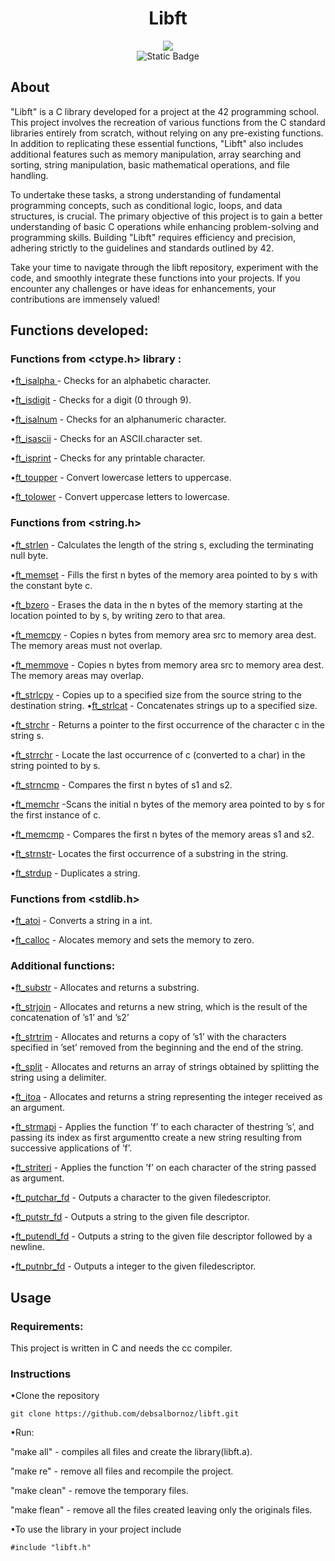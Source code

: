<h1 align="center">Libft</h1>


<div align="center">
<img src="https://github.com/debsalbornoz/libft/assets/119970138/22b14898-85a2-431d-b58f-dd4aa7fb2a64">
</div> 
<div align="center">
<img alt="Static Badge" src="https://img.shields.io/badge/Status-Finished-green">
</div>
<h2>About </h2>

"Libft" is a C library developed for a project at the 42 programming school. This project involves the recreation of various functions from the C standard libraries entirely from scratch, without relying on any pre-existing functions. In addition to replicating these essential functions, "Libft" also includes additional features such as memory manipulation, array searching and sorting, string manipulation, basic mathematical operations, and file handling.

To undertake these tasks, a strong understanding of fundamental programming concepts, such as conditional logic, loops, and data structures, is crucial. The primary objective of this project is to gain a better understanding of basic C operations while enhancing problem-solving and programming skills. Building "Libft" requires efficiency and precision, adhering strictly to the guidelines and standards outlined by 42.

Take your time to navigate through the libft repository, experiment with the code, and smoothly integrate these functions into your projects. If you encounter any challenges or have ideas for enhancements, your contributions are immensely valued!

<h2>Functions developed:</h2>


<h3>Functions from &lt;ctype.h&gt; library : </h3>


•[ft_isalpha ](https://github.com/debsalbornoz/libft/blob/main/Libc%20functions/ft_isalpha.c) - Checks for an alphabetic character.

•[ft_isdigit](https://github.com/debsalbornoz/libft/blob/main/Libc%20functions/ft_isdigit.c) - Checks for a digit (0 through 9).

•[ft_isalnum](https://github.com/debsalbornoz/libft/blob/main/Libc%20functions/ft_isalnum.c) - Checks for an alphanumeric character.

•[ft_isascii](https://github.com/debsalbornoz/libft/blob/main/Libc%20functions/ft_isascii.c) - Checks for an ASCII.character set.

•[ft_isprint](https://github.com/debsalbornoz/libft/blob/main/Libc%20functions/ft_isprint.c) - Checks for any printable character.

•[ft_toupper](https://github.com/debsalbornoz/libft/blob/main/Libc%20functions/ft_toupper.c) - Convert lowercase letters to uppercase.

•[ft_tolower](https://github.com/debsalbornoz/libft/blob/main/Libc%20functions/ft_tolower.c) - Convert uppercase letters to lowercase.


<h3> Functions from  &lt;string.h&gt; </h3>


•[ft_strlen](https://github.com/debsalbornoz/libft/blob/main/Libc%20functions/ft_strlen.c) - Calculates the length of the string s, excluding the terminating null byte.

•[ft_memset](https://github.com/debsalbornoz/libft/blob/main/Libc%20functions/ft_memset.c) - Fills the first n bytes of the memory area pointed to by s with the constant byte c.

•[ft_bzero](https://github.com/debsalbornoz/libft/blob/main/Libc%20functions/ft_bzero.c) - Erases the data in the n bytes of the memory starting at the location pointed to by s, by writing zero to that area.

•[ft_memcpy](https://github.com/debsalbornoz/libft/blob/main/Libc%20functions/ft_memcpy.c) - Copies n bytes from memory area src to memory area dest.  The memory areas must not overlap.

•[ft_memmove](https://github.com/debsalbornoz/libft/blob/main/Libc%20functions/ft_memmove.c) - Copies n bytes from memory area src to memory area dest.  The memory areas may overlap.

•[ft_strlcpy](https://github.com/debsalbornoz/libft/blob/main/Libc%20functions/ft_strlcpy.c) -  Copies up to a specified size from the source string to the destination string. 
•[ft_strlcat](https://github.com/debsalbornoz/libft/blob/main/Libc%20functions/ft_strlcat.c) - Concatenates strings up to a specified size.

•[ft_strchr](https://github.com/debsalbornoz/libft/blob/main/Libc%20functions/ft_strchr.c) - Returns a pointer to the first occurrence of the character c in the string s.

•[ft_strrchr](https://github.com/debsalbornoz/libft/blob/main/Libc%20functions/ft_strrchr.c) - Locate the last occurrence of c (converted to a char) in the string pointed to by s.

•[ft_strncmp](https://github.com/debsalbornoz/libft/blob/main/Libc%20functions/ft_strncmp.c) - Compares the first n bytes of s1 and s2. 

•[ft_memchr](https://github.com/debsalbornoz/libft/blob/main/Libc%20functions/ft_memchr.c) -Scans the initial n bytes of the memory area pointed to by s for the first instance of c.

•[ft_memcmp](https://github.com/debsalbornoz/libft/blob/main/Libc%20functions/ft_memcmp.c) - Compares the first n bytes of the memory areas s1 and s2.

•[ft_strnstr](https://github.com/debsalbornoz/libft/blob/main/Libc%20functions/ft_strnstr.c)-  Locates the first	occurrence of a substring in the string.

•[ft_strdup](https://github.com/debsalbornoz/libft/blob/main/Libc%20functions/ft_strdup.c) -  Duplicates a string.


<h3>Functions from  &lt;stdlib.h&gt; </h3>


•[ft_atoi](https://github.com/debsalbornoz/libft/blob/main/Libc%20functions/ft_atoi.c) - Converts a string in a int.

•[ft_calloc](https://github.com/debsalbornoz/libft/blob/main/Libc%20functions/ft_calloc.c) - Alocates memory and sets the memory to zero.

<h3>Additional functions:</h3>

•[ft_substr](https://github.com/debsalbornoz/libft/blob/main/Additional%20functions/ft_substr.c) - Allocates and returns a substring.

•[ft_strjoin](https://github.com/debsalbornoz/libft/blob/main/Additional%20functions/ft_strjoin.c) - Allocates and returns a new string, which is the result of the concatenation of ’s1’ and ’s2’

•[ft_strtrim](https://github.com/debsalbornoz/libft/blob/main/Additional%20functions/ft_strtrim.c) - Allocates and returns a copy of ’s1’ with the characters specified in ’set’ removed from the beginning and the end of the string.

•[ft_split](https://github.com/debsalbornoz/libft/blob/main/Additional%20functions/ft_split.c) - Allocates and returns an array of strings obtained by splitting the string using a delimiter.

•[ft_itoa](https://github.com/debsalbornoz/libft/blob/main/Additional%20functions/ft_itoa.c) - Allocates and returns a string representing the integer received as an argument.

•[ft_strmapi](https://github.com/debsalbornoz/libft/blob/main/Additional%20functions/ft_strmapi.c) - Applies the function ’f’ to each character of thestring ’s’, and passing its index as first argumentto create a new string resulting from successive applications of ’f’.

•[ft_striteri](https://github.com/debsalbornoz/libft/blob/main/Additional%20functions/ft_striteri.c) - Applies the function ’f’ on each character of the string passed as argument.

•[ft_putchar_fd](https://github.com/debsalbornoz/libft/blob/main/Additional%20functions/ft_putchar_fd.c) - Outputs a character to the given filedescriptor.

•[ft_putstr_fd](https://github.com/debsalbornoz/libft/blob/main/Additional%20functions/ft_putstr_fd.c) - Outputs a string to the given file descriptor.

•[ft_putendl_fd](https://github.com/debsalbornoz/libft/blob/main/Additional%20functions/ft_putendl_fd.c) - Outputs a string to the given file descriptor followed by a newline.

•[ft_putnbr_fd](https://github.com/debsalbornoz/libft/blob/main/Additional%20functions/ft_putnbr_fd.c) - Outputs a integer to the given filedescriptor.


<h2>Usage</h2>

<h3> Requirements:</h3>

This project is written in C and needs the cc compiler.


<h3>Instructions</h3>

•Clone the repository 

```
git clone https://github.com/debsalbornoz/libft.git
```

•Run:

"make all" - compiles all files and create the library(libft.a).

"make re" - remove all files and recompile the project.

"make clean" - remove the temporary files.

"make flean" - remove all the files created leaving only the originals files.

•To use the library in your project include 

```
#include "libft.h"
```


